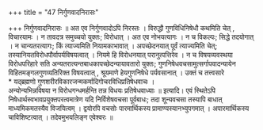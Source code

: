 +++
title = "47 निर्गुणवादनिरासः"

+++
निर्गुणवादनिरासः ॥ अत एव निर्गुणवादोऽपि निरस्तः । विरुद्धौ गुणविधिनिषेधौ कथमिति चेत् , विचारयामः । न तावदत्र समुच्चयो युक्तः; विरोधात् । अत एव नोभयत्यागः । न च विकल्पः; सिद्धे तदयोगात् । न चान्यतरत्यागः; किं त्याज्यमिति नियामकाभावात् । अपच्छेदनयात् पूर्वं त्याज्यमिति चेत्; तस्यानियतविरोधपौर्वापर्यविषयत्वात् । नियमे हि विरोधनयात् परानुत्पत्तिरेव । न च विषयव्यवस्थया विरोधपरिहारे सति अन्यतरात्यन्तबाधकापच्छेदन्यायावतारो युक्तः; गुणनिषेधवचसामुत्सर्गापवादन्यायेन विहितमङ्गलगुणव्यतिरिक्त विषयत्वात् , श्रूयमाणे हेयगुणनिषेधे पर्यवसानात् । उक्तं च तत्त्वसारे  
\* यद्ब्रह्मणो गुणशरीरविकारजन्मकर्मादिगोचरविधिप्रतिषेधवाचः ।  
अन्योन्यभिन्नविषया न विरोधगन्धमर्हन्ति तन्न विधयः प्रतिषेधवाध्याः ॥ इत्यादि। एवं स्थितेऽपि निषेधार्थस्वभावप्रयुक्तपरत्वमात्रेण यदि निर्विशेषवचसा पूर्वबाधः; तदा शून्यवचसा तस्यापि बाधात् माध्यमिकमतस्यैव विजयित्वम् । द्वयोरपि वचसोः पारमार्थिकस्य प्रामाण्यस्यानभ्युपगमात् । अपारमार्थिकस्य चाविशिष्टत्वात् । तदेवमुभयलिङ्ग एवेश्वरः ॥